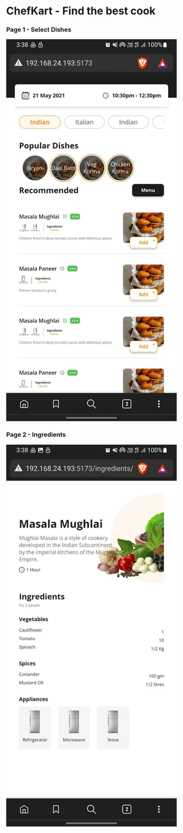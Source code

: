 # ChefKart - Find the best cook

### Page 1 - Select Dishes

![Page-1](./img/page-1.jpg)

### Page 2 - Ingredients

![Page-2](./img/page-2.jpg)
